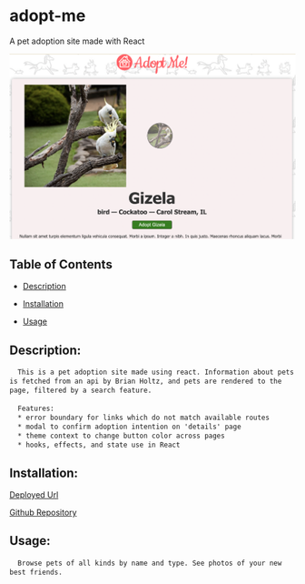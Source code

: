 # adopt-me
A pet adoption site made with React

![adopt me screenshot](./adopt-me.png)

  ## Table of Contents

  * [Description](#Description)

  * [Installation](#Installation)

  * [Usage](#Usage)

  ## Description:
      This is a pet adoption site made using react. Information about pets is fetched from an api by Brian Holtz, and pets are rendered to the page, filtered by a search feature.
      
      Features:
      * error boundary for links which do not match available routes
      * modal to confirm adoption intention on 'details' page
      * theme context to change button color across pages
      * hooks, effects, and state use in React

  ## Installation:
  [Deployed Url](https://eliselabonte.github.io/adopt-me/)

  [Github Repository](https://github.com/eliselabonte/adopt-me)

  ## Usage:
      Browse pets of all kinds by name and type. See photos of your new best friends.